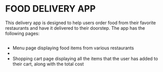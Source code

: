 <h1>FOOD DELIVERY APP</h1>

<p>This delivery app is designed to help users order food from their favorite restaurants and have it delivered to their doorstep. The app has the following pages:
</p>

<h2></h2>

<p></p>

<ul>
    <li>Menu page displaying food items from various restaurants</li>
    <li></li>
    <li>Shopping cart page displaying all the items that the user has added to their cart, along with the total cost
</li>
</ul>


<h2></h2>

<p></p>

<h2></h2>

<p></p>

<h2></h2>

<p></p>

<h2></h2>

<p></p>

<h2></h2>

<p></p>